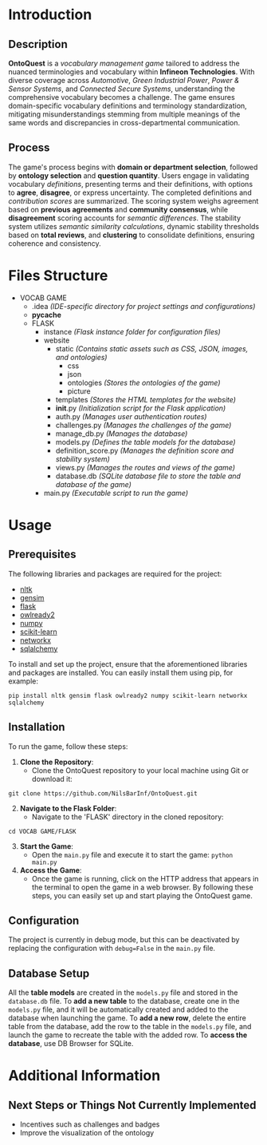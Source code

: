 # Introduction

## Description

**OntoQuest** is a *vocabulary management game* tailored to address the nuanced terminologies and vocabulary within **Infineon Technologies**. With diverse coverage across *Automotive*, *Green Industrial Power*, *Power & Sensor Systems*, and *Connected Secure Systems*, understanding the comprehensive vocabulary becomes a challenge. The game ensures domain-specific vocabulary definitions and terminology standardization, mitigating misunderstandings stemming from multiple meanings of the same words and discrepancies in cross-departmental communication.

## Process
The game's process begins with **domain or department selection**, followed by **ontology selection** and **question quantity**. Users engage in validating vocabulary *definitions*, presenting terms and their definitions, with options to **agree**, **disagree**, or express uncertainty. The completed definitions and *contribution scores* are summarized. The scoring system weighs agreement based on **previous agreements** and **community consensus**, while **disagreement** scoring accounts for *semantic differences*. The stability system utilizes *semantic similarity calculations*, dynamic stability thresholds based on **total reviews**, and **clustering** to consolidate definitions, ensuring coherence and consistency.

# Files Structure

- VOCAB GAME
    - .idea  *(IDE-specific directory for project settings and configurations)*
    - __pycache__
    - FLASK
        - instance  *(Flask instance folder for configuration files)*
        - website
            - static  *(Contains static assets such as CSS, JSON, images, and ontologies)*
                - css
                - json
                - ontologies  *(Stores the ontologies of the game)*
                - picture
            - templates  *(Stores the HTML templates for the website)*
            - __init__.py  *(Initialization script for the Flask application)*
            - auth.py  *(Manages user authentication routes)*
            - challenges.py  *(Manages the challenges of the game)*
            - manage_db.py  *(Manages the database)*
            - models.py  *(Defines the table models for the database)*
            - definition_score.py  *(Manages the definition score and stability system)*
            - views.py  *(Manages the routes and views of the game)*
            - database.db  *(SQLite database file to store the table and database of the game)*
        - main.py  *(Executable script to run the game)*




# Usage

## Prerequisites

The following libraries and packages are required for the project: 
- [nltk](https://pypi.org/project/nltk/) 
- [gensim](https://pypi.org/project/gensim/) 
- [flask](https://pypi.org/project/Flask/) 
- [owlready2](https://pypi.org/project/Owlready2/) 
- [numpy](https://pypi.org/project/numpy/) 
- [scikit-learn](https://pypi.org/project/scikit-learn/) 
- [networkx](https://pypi.org/project/networkx/) 
- [sqlalchemy](https://pypi.org/project/SQLAlchemy/) 

To install and set up the project, ensure that the aforementioned libraries and packages are installed. You can easily install them using pip, for example:
```
pip install nltk gensim flask owlready2 numpy scikit-learn networkx sqlalchemy
```

## Installation

To run the game, follow these steps: 
1.  **Clone the Repository**: 
	- Clone the OntoQuest repository to your local machine using Git or download it: 
```
git clone https://github.com/NilsBarInf/OntoQuest.git 
```
2. **Navigate to the Flask Folder**: 
	- Navigate to the 'FLASK' directory in the cloned repository: 
```
cd VOCAB GAME/FLASK
``` 
3.  **Start the Game**: 
	- Open the `main.py` file and execute it to start the game: ``` python main.py ``` 
4.  **Access the Game**: 
	- Once the game is running, click on the HTTP address that appears in the terminal to open the game in a web browser. By following these steps, you can easily set up and start playing the OntoQuest game.
	
## Configuration

The project is currently in debug mode, but this can be deactivated by replacing the configuration with `debug=False` in the `main.py` file.

## Database Setup

All the **table models** are created in the `models.py` file and stored in the `database.db` file. To **add a new table** to the database, create one in the `models.py` file, and it will be automatically created and added to the database when launching the game. To **add a new row**, delete the entire table from the database, add the row to the table in the `models.py` file, and launch the game to recreate the table with the added row. To **access the database**, use DB Browser for SQLite.


# Additional Information

## Next Steps or Things Not Currently Implemented

-   Incentives such as challenges and badges
-   Improve the visualization of the ontology
